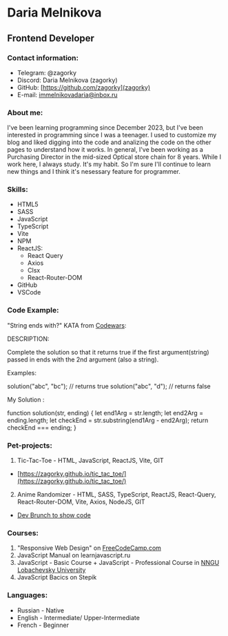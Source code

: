 # Daria Melnikova

## Frontend Developer

### Contact information:

- Telegram: @zagorky
- Discord: Daria Melnikova (zagorky)
- GitHub: [https://github.com/zagorky](zagorky)
- E-mail: immelnikovadaria@inbox.ru

### About me:

I've been learning programming since December 2023, but I've been interested in programming since I was a teenager. I used to customize my blog and liked digging into the code and analizing the code on the other pages to understand how it works.
In general, I've been working as a Purchasing Director in the mid-sized Optical store chain for 8 years. While I work here, I always study. It's my habit. So I'm sure I'll continue to learn new things and I think it's nesessary feature for programmer.

### Skills:

- HTML5
- SASS
- JavaScript
- TypeScript
- Vite
- NPM
- ReactJS:
  - React Query
  - Axios
  - Clsx
  - React-Router-DOM
- GitHub
- VSCode

### Code Example:

"String ends with?" KATA from [Codewars](https://www.codewars.com/kata/51f2d1cafc9c0f745c00037d):

DESCRIPTION:

Complete the solution so that it returns true if the first argument(string) passed in ends with the 2nd argument (also a string).

Examples:

solution("abc", "bc"); // returns true
solution("abc", "d"); // returns false

My Solution :

function solution(str, ending) {
let end1Arg = str.length;
let end2Arg = ending.length;
let checkEnd = str.substring(end1Arg - end2Arg);
return checkEnd === ending;
}

### Pet-projects:

1. Tic-Tac-Toe - HTML, JavaScript, ReactJS, Vite, GIT

- [https://zagorky.github.io/tic_tac_toe/](https://zagorky.github.io/tic_tac_toe/)

2. Anime Randomizer - HTML, SASS, TypeScript, ReactJS, React-Query, React-Router-DOM, Vite, Axios, NodeJS, GIT

- [Dev Brunch to show code](https://github.com/zagorky/JS_TS_REACT_Project/tree/dev/)

### Courses:

1. "Responsive Web Design" on [FreeCodeCamp.com](https://www.freecodecamp.org/learn)
2. JavaScript Manual on learnjavascript.ru
3. JavaScript - Basic Course + JavaScript - Professional Course in [NNGU Lobachevsky University](https://fpk.unn.ru/kursy-programmirovaniya/kursy-programmirovaniya-na-javascript/)
4. JavaScript Bacics on Stepik

### Languages:

- Russian - Native
- English - Intermediate/ Upper-Intermediate
- French - Beginner
